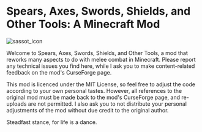 # Spears, Axes, Swords, Shields, and Other Tools: A Minecraft Mod


![sassot_icon](https://user-images.githubusercontent.com/117603129/233825912-f96a067e-25b8-431a-a66a-be0bb54f22cd.png)

Welcome to Spears, Axes, Swords, Shields, and Other Tools, a mod that reworks many aspects to do with melee combat in Minecraft. Please report any technical issues you find here, while I ask you to make content-related feedback on the mod's CurseForge page.

This mod is licenced under the MIT License, so feel free to adjust the code according to your own personal tastes. However, all references to the original mod must be made back to the mod's CurseForge page, and re-uploads are not permitted. I also ask you to not distribute your personal adjustments of the mod without due credit to the original author.

Steadfast stance, for life is a dance.
